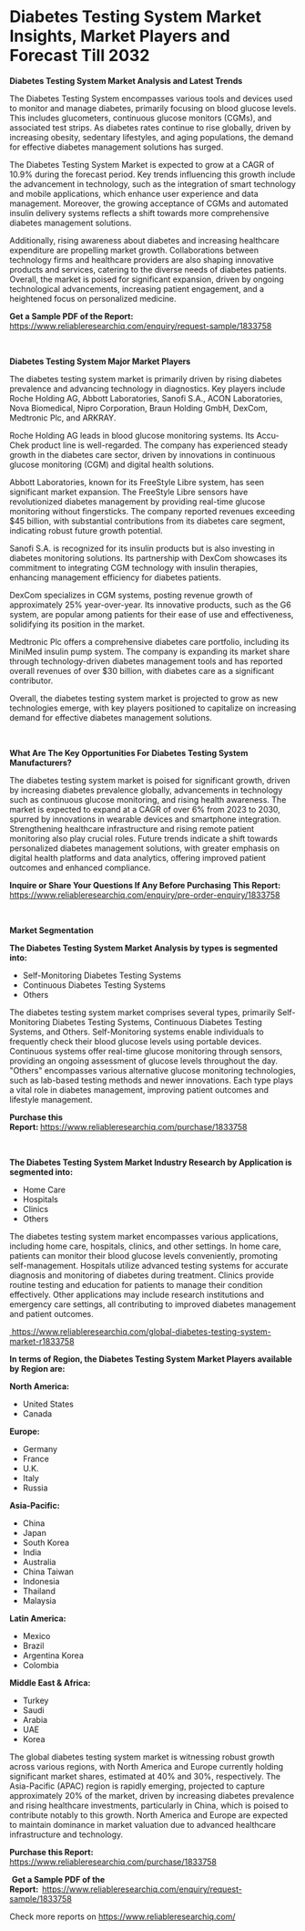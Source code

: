 <p><h1>Diabetes Testing System Market Insights, Market Players and Forecast Till 2032</h1></p><p><strong>Diabetes Testing System Market Analysis and Latest Trends</strong></p>
<p><p>The Diabetes Testing System encompasses various tools and devices used to monitor and manage diabetes, primarily focusing on blood glucose levels. This includes glucometers, continuous glucose monitors (CGMs), and associated test strips. As diabetes rates continue to rise globally, driven by increasing obesity, sedentary lifestyles, and aging populations, the demand for effective diabetes management solutions has surged. </p><p>The Diabetes Testing System Market is expected to grow at a CAGR of 10.9% during the forecast period. Key trends influencing this growth include the advancement in technology, such as the integration of smart technology and mobile applications, which enhance user experience and data management. Moreover, the growing acceptance of CGMs and automated insulin delivery systems reflects a shift towards more comprehensive diabetes management solutions. </p><p>Additionally, rising awareness about diabetes and increasing healthcare expenditure are propelling market growth. Collaborations between technology firms and healthcare providers are also shaping innovative products and services, catering to the diverse needs of diabetes patients. Overall, the market is poised for significant expansion, driven by ongoing technological advancements, increasing patient engagement, and a heightened focus on personalized medicine.</p></p>
<p><strong>Get a Sample PDF of the Report:&nbsp;</strong> <a href="https://www.reliableresearchiq.com/enquiry/request-sample/1833758?utm_campaign=1088&utm_medium=2&utm_source=Github&utm_content=ia&utm_term=01012025&utm_id=diabetes-testing-system">https://www.reliableresearchiq.com/enquiry/request-sample/1833758</a></p>
<p>&nbsp;</p>
<p><strong>Diabetes Testing System Major Market Players</strong></p>
<p><p>The diabetes testing system market is primarily driven by rising diabetes prevalence and advancing technology in diagnostics. Key players include Roche Holding AG, Abbott Laboratories, Sanofi S.A., ACON Laboratories, Nova Biomedical, Nipro Corporation, Braun Holding GmbH, DexCom, Medtronic Plc, and ARKRAY.</p><p>Roche Holding AG leads in blood glucose monitoring systems. Its Accu-Chek product line is well-regarded. The company has experienced steady growth in the diabetes care sector, driven by innovations in continuous glucose monitoring (CGM) and digital health solutions.</p><p>Abbott Laboratories, known for its FreeStyle Libre system, has seen significant market expansion. The FreeStyle Libre sensors have revolutionized diabetes management by providing real-time glucose monitoring without fingersticks. The company reported revenues exceeding $45 billion, with substantial contributions from its diabetes care segment, indicating robust future growth potential.</p><p>Sanofi S.A. is recognized for its insulin products but is also investing in diabetes monitoring solutions. Its partnership with DexCom showcases its commitment to integrating CGM technology with insulin therapies, enhancing management efficiency for diabetes patients.</p><p>DexCom specializes in CGM systems, posting revenue growth of approximately 25% year-over-year. Its innovative products, such as the G6 system, are popular among patients for their ease of use and effectiveness, solidifying its position in the market.</p><p>Medtronic Plc offers a comprehensive diabetes care portfolio, including its MiniMed insulin pump system. The company is expanding its market share through technology-driven diabetes management tools and has reported overall revenues of over $30 billion, with diabetes care as a significant contributor.</p><p>Overall, the diabetes testing system market is projected to grow as new technologies emerge, with key players positioned to capitalize on increasing demand for effective diabetes management solutions.</p></p>
<p>&nbsp;</p>
<p><strong>What Are The Key Opportunities For Diabetes Testing System Manufacturers?</strong></p>
<p><p>The diabetes testing system market is poised for significant growth, driven by increasing diabetes prevalence globally, advancements in technology such as continuous glucose monitoring, and rising health awareness. The market is expected to expand at a CAGR of over 6% from 2023 to 2030, spurred by innovations in wearable devices and smartphone integration. Strengthening healthcare infrastructure and rising remote patient monitoring also play crucial roles. Future trends indicate a shift towards personalized diabetes management solutions, with greater emphasis on digital health platforms and data analytics, offering improved patient outcomes and enhanced compliance.</p></p>
<p><strong>Inquire or Share Your Questions If Any Before Purchasing This Report:</strong> <a href="https://www.reliableresearchiq.com/enquiry/pre-order-enquiry/1833758?utm_campaign=1088&utm_medium=2&utm_source=Github&utm_content=ia&utm_term=01012025&utm_id=diabetes-testing-system">https://www.reliableresearchiq.com/enquiry/pre-order-enquiry/1833758</a></p>
<p>&nbsp;</p>
<p><strong>Market Segmentation</strong></p>
<p><strong>The Diabetes Testing System Market Analysis by types is segmented into:</strong></p>
<p><ul><li>Self-Monitoring Diabetes Testing Systems</li><li>Continuous Diabetes Testing Systems</li><li>Others</li></ul></p>
<p><p>The diabetes testing system market comprises several types, primarily Self-Monitoring Diabetes Testing Systems, Continuous Diabetes Testing Systems, and Others. Self-Monitoring systems enable individuals to frequently check their blood glucose levels using portable devices. Continuous systems offer real-time glucose monitoring through sensors, providing an ongoing assessment of glucose levels throughout the day. "Others" encompasses various alternative glucose monitoring technologies, such as lab-based testing methods and newer innovations. Each type plays a vital role in diabetes management, improving patient outcomes and lifestyle management.</p></p>
<p><strong>Purchase this Report:&nbsp;</strong><a href="https://www.reliableresearchiq.com/purchase/1833758?utm_campaign=1088&utm_medium=2&utm_source=Github&utm_content=ia&utm_term=01012025&utm_id=diabetes-testing-system">https://www.reliableresearchiq.com/purchase/1833758</a></p>
<p>&nbsp;</p>
<p><strong>The Diabetes Testing System Market Industry Research by Application is segmented into:</strong></p>
<p><ul><li>Home Care</li><li>Hospitals</li><li>Clinics</li><li>Others</li></ul></p>
<p><p>The diabetes testing system market encompasses various applications, including home care, hospitals, clinics, and other settings. In home care, patients can monitor their blood glucose levels conveniently, promoting self-management. Hospitals utilize advanced testing systems for accurate diagnosis and monitoring of diabetes during treatment. Clinics provide routine testing and education for patients to manage their condition effectively. Other applications may include research institutions and emergency care settings, all contributing to improved diabetes management and patient outcomes.</p></p>
<p><a href="https://www.reliableresearchiq.com/global-diabetes-testing-system-market-r1833758?utm_campaign=1088&utm_medium=2&utm_source=Github&utm_content=ia&utm_term=01012025&utm_id=diabetes-testing-system">&nbsp;https://www.reliableresearchiq.com/global-diabetes-testing-system-market-r1833758</a></p>
<p><strong>In terms of Region, the Diabetes Testing System Market Players available by Region are:</strong></p>
<p>
    <p> <strong> North America: </strong>
        <ul>
            <li>United States</li>
            <li>Canada</li>
        </ul>
        </p> 
    <p> <strong> Europe: </strong>
        <ul>
            <li>Germany</li>
            <li>France</li>
            <li>U.K.</li>
            <li>Italy</li>
            <li>Russia</li>
        </ul>
        </p> 
    <p> <strong> Asia-Pacific: </strong>
        <ul>
            <li>China</li>
            <li>Japan</li>
            <li>South Korea</li>
            <li>India</li>
            <li>Australia</li>
            <li>China Taiwan</li>
            <li>Indonesia</li>
            <li>Thailand</li>
            <li>Malaysia</li>
        </ul>
        </p> 
    <p> <strong> Latin America: </strong>
        <ul>
            <li>Mexico</li>
            <li>Brazil</li>
            <li>Argentina Korea</li>
            <li>Colombia</li>
        </ul>
        </p> 
    <p> <strong> Middle East & Africa: </strong>
        <ul>
            <li>Turkey</li>
            <li>Saudi</li>
            <li>Arabia</li>
            <li>UAE</li>
            <li>Korea</li>
        </ul>
    </p>
    </p>
<p><p>The global diabetes testing system market is witnessing robust growth across various regions, with North America and Europe currently holding significant market shares, estimated at 40% and 30%, respectively. The Asia-Pacific (APAC) region is rapidly emerging, projected to capture approximately 20% of the market, driven by increasing diabetes prevalence and rising healthcare investments, particularly in China, which is poised to contribute notably to this growth. North America and Europe are expected to maintain dominance in market valuation due to advanced healthcare infrastructure and technology.</p></p>
<p><strong>Purchase this Report: </strong><a href="https://www.reliableresearchiq.com/purchase/1833758?utm_campaign=1088&utm_medium=2&utm_source=Github&utm_content=ia&utm_term=01012025&utm_id=diabetes-testing-system">https://www.reliableresearchiq.com/purchase/1833758</a></p>
<p>&nbsp;<strong>Get a Sample PDF of the Report:&nbsp;&nbsp;</strong><a href="https://www.reliableresearchiq.com/enquiry/request-sample/1833758?utm_campaign=1088&utm_medium=2&utm_source=Github&utm_content=ia&utm_term=01012025&utm_id=diabetes-testing-system">https://www.reliableresearchiq.com/enquiry/request-sample/1833758</a></p>
<p><strong></strong></p>
<p>Check more reports on <a href="https://www.reliableresearchiq.com/?utm_campaign=1088&utm_medium=2&utm_source=Github&utm_content=ia&utm_term=01012025&utm_id=diabetes-testing-system">https://www.reliableresearchiq.com/</a></p>